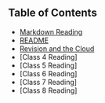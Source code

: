 ## Table of Contents

- [Markdown Reading](markdown.md)
- [README](README.md)
- [Revision and the Cloud](revisions-and-the-cloud.md)
- [Class 4 Reading]
- [Class 5 Reading]
- [Class 6 Reading]
- [Class 7 Reading]
- [Class 8 Reading]

